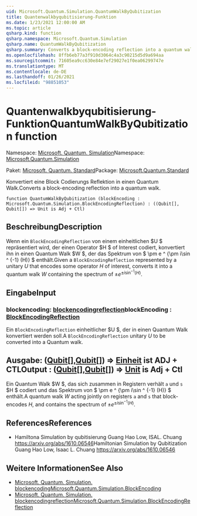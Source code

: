 ```yaml
---
uid: Microsoft.Quantum.Simulation.QuantumWalkByQubitization
title: Quantenwalkbyqubitisierung-Funktion
ms.date: 1/23/2021 12:00:00 AM
ms.topic: article
qsharp.kind: function
qsharp.namespace: Microsoft.Quantum.Simulation
qsharp.name: QuantumWalkByQubitization
qsharp.summary: Converts a block-encoding reflection into a quantum walk.
ms.openlocfilehash: 8ffb6eb77a3f910d3064c4a3c90215d5d9a694aa
ms.sourcegitcommit: 71605ea9cc630e84e7ef29027e1f0ea06299747e
ms.translationtype: MT
ms.contentlocale: de-DE
ms.lasthandoff: 01/26/2021
ms.locfileid: "98851053"
---
```

# <a name="quantumwalkbyqubitization-function"></a><span data-ttu-id="69d4c-102">Quantenwalkbyqubitisierung-Funktion</span><span class="sxs-lookup"><span data-stu-id="69d4c-102">QuantumWalkByQubitization function</span></span>

<span data-ttu-id="69d4c-103">Namespace: [Microsoft. Quantum. Simulation](xref:Microsoft.Quantum.Simulation)</span><span class="sxs-lookup"><span data-stu-id="69d4c-103">Namespace: [Microsoft.Quantum.Simulation](xref:Microsoft.Quantum.Simulation)</span></span>

<span data-ttu-id="69d4c-104">Paket: [Microsoft. Quantum. Standard](https://nuget.org/packages/Microsoft.Quantum.Standard)</span><span class="sxs-lookup"><span data-stu-id="69d4c-104">Package: [Microsoft.Quantum.Standard](https://nuget.org/packages/Microsoft.Quantum.Standard)</span></span>


<span data-ttu-id="69d4c-105">Konvertiert eine Block Codierungs Reflektion in einen Quantum Walk.</span><span class="sxs-lookup"><span data-stu-id="69d4c-105">Converts a block-encoding reflection into a quantum walk.</span></span>

```qsharp
function QuantumWalkByQubitization (blockEncoding : Microsoft.Quantum.Simulation.BlockEncodingReflection) : ((Qubit[], Qubit[]) => Unit is Adj + Ctl)
```


## <a name="description"></a><span data-ttu-id="69d4c-106">Beschreibung</span><span class="sxs-lookup"><span data-stu-id="69d4c-106">Description</span></span>

<span data-ttu-id="69d4c-107">Wenn ein `BlockEncodingReflection` von einem einheitlichen $U $ repräsentiert wird, der einen Operator $H $ of Interest codiert, konvertiert ihn in einen Quantum Walk $W $, der das Spektrum von $ \pm e ^ {\pm i\sin ^ {-1} (H)} $ enthält.</span><span class="sxs-lookup"><span data-stu-id="69d4c-107">Given a `BlockEncodingReflection` represented by a unitary $U$ that encodes some operator $H$ of interest, converts it into a quantum walk $W$ containing the spectrum of $\pm e^{\pm i\sin^{-1}(H)}$.</span></span>

## <a name="input"></a><span data-ttu-id="69d4c-108">Eingabe</span><span class="sxs-lookup"><span data-stu-id="69d4c-108">Input</span></span>

### <a name="blockencoding--blockencodingreflection"></a><span data-ttu-id="69d4c-109">blockencoding: [blockencodingreflection](xref:Microsoft.Quantum.Simulation.BlockEncodingReflection)</span><span class="sxs-lookup"><span data-stu-id="69d4c-109">blockEncoding : [BlockEncodingReflection](xref:Microsoft.Quantum.Simulation.BlockEncodingReflection)</span></span>

<span data-ttu-id="69d4c-110">Ein `BlockEncodingReflection` einheitlicher $U $, der in einen Quantum Walk konvertiert werden soll.</span><span class="sxs-lookup"><span data-stu-id="69d4c-110">A `BlockEncodingReflection` unitary $U$ to be converted into a Quantum walk.</span></span>



## <a name="output--qubitqubit--unit--is-adj--ctl"></a><span data-ttu-id="69d4c-111">Ausgabe: ([Qubit](xref:microsoft.quantum.lang-ref.qubit)[],[Qubit](xref:microsoft.quantum.lang-ref.qubit)[]) => [Einheit](xref:microsoft.quantum.lang-ref.unit)  ist ADJ + CTL</span><span class="sxs-lookup"><span data-stu-id="69d4c-111">Output : ([Qubit](xref:microsoft.quantum.lang-ref.qubit)[],[Qubit](xref:microsoft.quantum.lang-ref.qubit)[]) => [Unit](xref:microsoft.quantum.lang-ref.unit)  is Adj + Ctl</span></span>

<span data-ttu-id="69d4c-112">Ein Quantum Walk $W $, das sich zusammen in Registern verhält `a` und `s` $H $ codiert und das Spektrum von $ \pm e ^ {\pm i\sin ^ {-1} (H)} $ enthält.</span><span class="sxs-lookup"><span data-stu-id="69d4c-112">A quantum walk $W$ acting jointly on registers `a` and `s` that block- encodes $H$, and contains the spectrum of $\pm e^{\pm i\sin^{-1}(H)}$.</span></span>

## <a name="references"></a><span data-ttu-id="69d4c-113">References</span><span class="sxs-lookup"><span data-stu-id="69d4c-113">References</span></span>

- <span data-ttu-id="69d4c-114">Hamiltona Simulation by qubitisierung Guang Hao Low, ISAL. Chuang https://arxiv.org/abs/1610.06546</span><span class="sxs-lookup"><span data-stu-id="69d4c-114">Hamiltonian Simulation by Qubitization Guang Hao Low, Isaac L. Chuang https://arxiv.org/abs/1610.06546</span></span>

## <a name="see-also"></a><span data-ttu-id="69d4c-115">Weitere Informationen</span><span class="sxs-lookup"><span data-stu-id="69d4c-115">See Also</span></span>

- [<span data-ttu-id="69d4c-116">Microsoft. Quantum. Simulation. blockencoding</span><span class="sxs-lookup"><span data-stu-id="69d4c-116">Microsoft.Quantum.Simulation.BlockEncoding</span></span>](xref:Microsoft.Quantum.Simulation.BlockEncoding)
- [<span data-ttu-id="69d4c-117">Microsoft. Quantum. Simulation. blockencodingreflection</span><span class="sxs-lookup"><span data-stu-id="69d4c-117">Microsoft.Quantum.Simulation.BlockEncodingReflection</span></span>](xref:Microsoft.Quantum.Simulation.BlockEncodingReflection)